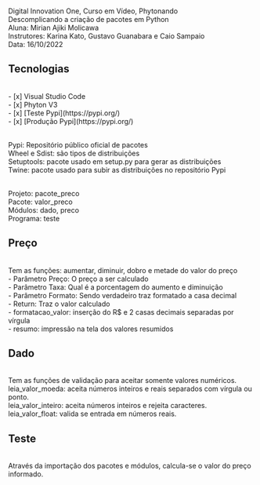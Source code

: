 <p>
<br>  Digital Innovation One, Curso em Vídeo, Phytonando
<br>  Descomplicando a criação de pacotes em Python
<br>  Aluna: Mirian Ajiki Molicawa
<br>  Instrutores: Karina Kato, Gustavo Guanabara e Caio Sampaio
<br>  Data: 16/10/2022 
</p>

<h2> Tecnologias </h2>
<br> - [x] Visual Studio Code
<br> - [x] Phyton V3 
<br> - [x] [Teste Pypi](https://pypi.org/)
<br> - [x] [Produção Pypi](https://pypi.org/)
</p>

<br> Pypi: Repositório público oficial de pacotes
<br> Wheel e Sdist: são tipos de distribuições
<br> Setuptools: pacote usado em setup.py para gerar as distribuições
<br> Twine: pacote usado para subir as distribuições no repositório Pypi

</p>

<br> Projeto: pacote_preco
<br> Pacote: valor_preco
<br> Módulos: dado, preco
<br> Programa: teste

</p>

<h2> Preço </h2>
<br> Tem as funções: aumentar, diminuir, dobro e metade do valor do preço
<br> - Parâmetro Preço: O preço a ser calculado
<br> - Parâmetro Taxa: Qual é a porcentagem do aumento e diminuição
<br> - Parâmetro Formato: Sendo verdadeiro traz formatado a casa decimal
<br> - Return: Traz o valor calculado
<br> - formatacao_valor: inserção do R$ e 2 casas decimais separadas por vírgula
<br> - resumo: impressão na tela dos valores resumidos
</p>

<h2> Dado </h2>
<br> Tem as funções de validação para aceitar somente valores numéricos.
<br> leia_valor_moeda: aceita números inteiros e reais separados com vírgula ou ponto. 
<br> leia_valor_inteiro: aceita números inteiros e rejeita caracteres.
<br> leia_valor_float: valida se entrada em números reais.
</p>

<h2> Teste</h2>
<br> Através da importação dos pacotes e módulos, calcula-se o valor do preço informado.
